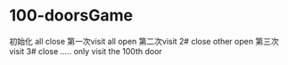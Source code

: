 # 100-doorsGame

初始化  all close
第一次visit  all open
第二次visit  2# close other open
第三次visit   3# close 
.....
only visit the 100th door

